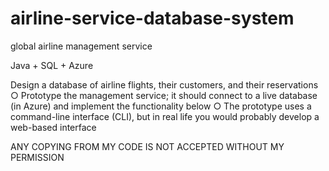 # airline-service-database-system
global airline management service

Java + SQL + Azure

Design a database of airline flights, their customers, and their reservations
○ Prototype the management service; it should connect to a live database (in Azure) and
implement the functionality below
○ The prototype uses a command-line interface (CLI), but in real life you would
probably develop a web-based interface

ANY COPYING FROM MY CODE IS NOT ACCEPTED WITHOUT MY PERMISSION
